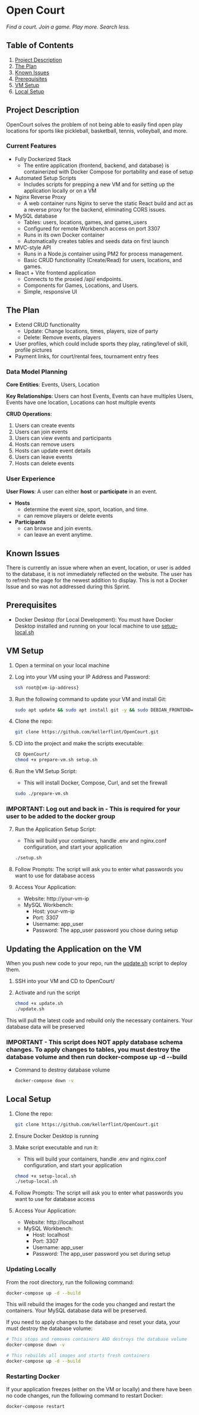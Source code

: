 # Open Court
*Find a court. Join a game. Play more. Search less.*

## Table of Contents
1. [Project Description](#project-description)
2. [The Plan](#the-plan)
3. [Known Issues](#known-issues)
3. [Prerequisites](#prerequisites)
4. [VM Setup](#vm-setup)
5. [Local Setup](#local-setup)

## Project Description
OpenCourt solves the problem of not being able to easily find open play locations for sports like pickleball, basketball, tennis, volleyball, and more.

### Current Features
- Fully Dockerized Stack
    - The entire application (frontend, backend, and database) is containerized with Docker Compose for portability and ease of setup
- Automated Setup Scripts
    - Includes scripts for prepping a new VM and for setting up the application locally or on a VM
- Nginx Reverse Proxy
    - A web container runs Nginx to serve the static React build and act as a reverse proxy for the backend, eliminating CORS issues.
- MySQL database
    - Tables: users, locations, games, and games_users
    - Configured for remote Workbench access on port 3307
    - Runs in its own Docker container
    - Automatically creates tables and seeds data on first launch
- MVC-style API
    - Runs in a Node.js container using PM2 for process management.
    - Basic CRUD functionality (Create/Read) for users, locations, and games.
- React + Vite frontend application 
    - Connects to the proxied /api/ endpoints.
    - Components for Games, Locations, and Users.
    - Simple, responsive UI

## The Plan
- Extend CRUD functionality
    - Update: Change locations, times, players, size of party
    - Delete: Remove events, players
- User profiles, which could include sports they play, rating/level of skill, profile pictures
- Payment links, for court/rental fees, tournament entry fees

### Data Model Planning
**Core Entities**: Events, Users, Location

**Key Relationships**: Users can host Events, Events can have multiples Users, Events have one location, Locations can host multiple events

**CRUD Operations**:
1. Users can create events
2. Users can join events
3. Users can view events and participants
4. Hosts can remove users
5. Hosts can update event details
6. Users can leave events
7. Hosts can delete events

### User Experience

**User Flows**:
A user can either **host** or **participate** in an event. 
- **Hosts**
    - determine the event size, sport, location, and time.
    - can remove players or delete events
- **Participants**
    - can browse and join events.
    - can leave an event anytime.

## Known Issues

There is currently an issue where when an event, location, or user is added to the database, it is not immediately reflected on the website. The user has to refresh the page for the newest addition to display. This is not a Docker Issue and so was not addressed during this Sprint.

## Prerequisites

- Docker Desktop (for Local Development): You must have Docker Desktop installed and running on your local machine to use [setup-local.sh](setup-local.sh)

## VM Setup
1. Open a terminal on your local machine
2. Log into your VM using your IP Address and Password:
    
    ```bash
    ssh root@{vm-ip-address}
    ```
3. Run the following command to update your VM and install Git:

    ```bash
    sudo apt update && sudo apt install git -y && sudo DEBIAN_FRONTEND=noninteractive apt upgrade -yq
    ```
4. Clone the repo:

    ```bash
    git clone https://github.com/kellerflint/OpenCourt.git
    ```

5. CD into the project and make the scripts executable:

    ```bash
    CD OpenCourt/
    chmod +x prepare-vm.sh setup.sh
    ```

6. Run the VM Setup Script:
    - This will install Docker, Compose, Curl, and set the firewall

    ```bash
    sudo ./prepare-vm.sh
    ```

### IMPORTANT: Log out and back in - This is required for your user to be added to the docker group

7. Run the Application Setup Script:
    - This will build your containers, handle .env and nginx.conf configuration, and start your application

    ```bash
    ./setup.sh
    ```

8. Follow Prompts: The script will ask you to enter what passwords you want to use for database access

9. Access Your Application:
    - Website: http://your-vm-ip
    - MySQL Workbench:
        - Host: your-vm-ip
        - Port: 3307
        - Username: app_user
        - Password: The app_user password you chose during setup

## Updating the Application on the VM

When you push new code to your repo, run the [update.sh](update.sh) script to deploy them.

1. SSH into your VM and CD to OpenCourt/
2. Activate and run the script

    ```bash
    chmod +x update.sh
    ./update.sh
    ```

This will pull the latest code and rebuild only the necessary containers. Your database data will be preserved

### IMPORTANT - This script does NOT apply database schema changes. To apply changes to tables, you must destroy the database volume and then run docker-compose up -d --build

- Command to destroy database volume

    ```bash
    docker-compose down -v
    ```

## Local Setup
1. Clone the repo:

    ```bash
    git clone https://github.com/kellerflint/OpenCourt.git
    ```
2. Ensure Docker Desktop is running

3. Make script executable and run it:
    - This will build your containers, handle .env and nginx.conf configuration, and start your application

    ```bash
    chmod +x setup-local.sh
    ./setup-local.sh
    ```

4. Follow Prompts: The script will ask you to enter what passwords you want to use for database access

9. Access Your Application:
    - Website: http://localhost
    - MySQL Workbench:
        - Host: localhost
        - Port: 3307
        - Username: app_user
        - Password: The app_user password you set during setup

### Updating Locally

From the root directory, run the following command:

```bash
docker-compose up -d --build
```

This will rebuild the images for the code you changed and restart the containers. Your MySQL database data will be preserved.

If you need to apply changes to the database and reset your data, your must destroy the database volume:

```bash
# This stops and removes containers AND destroys the database volume
docker-compose down -v

# This rebuilds all images and starts fresh containers
docker-compose up -d --build
```

### Restarting Docker

If your application freezes (either on the VM or locally) and there have been no code changes, run the following command to restart Docker:

```bash
docker-compose restart
```